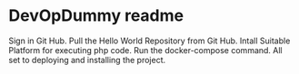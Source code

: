 # DevOpDummy readme
Sign in Git Hub.
Pull the Hello World Repository from Git Hub.
Intall Suitable Platform for executing php code.
Run the docker-compose command.
All set to deploying and installing the project.
